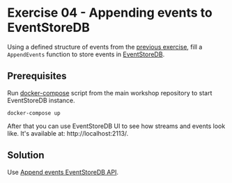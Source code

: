 # Exercise 04 - Appending events to EventStoreDB

Using a defined structure of events from the [previous exercise](../01-EventsDefinition), fill a `AppendEvents` function to store events in [EventStoreDB](https://developers.eventstore.com/clients/grpc/).

## Prerequisites
Run [docker-compose](../../docker-compose.yml) script from the main workshop repository to start EventStoreDB instance.

```shell
docker-compose up
```

After that you can use EventStoreDB UI to see how streams and events look like. It's available at: http://localhost:2113/.

## Solution

Use [Append events EventStoreDB API](https://developers.eventstore.com/clients/grpc/appending-events.html).
